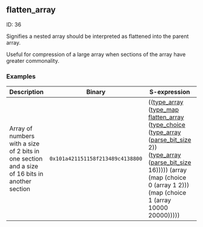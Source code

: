 ## flatten_array

ID: 36

Signifies a nested array should be interpreted as flattened into the parent array.

Useful for compression of a large array when sections of the array have greater commonality.

### Examples

| Description | Binary | S-expression | Unpacked |
|----|----|----|----|
| Array of numbers with a size of 2 bits in one section and a size of 16 bits in another section | `0x101a421151158f213489c4138800` | (([type_array](./type_array.md) ([type_map](./type_map.md) [flatten_array](./flatten_array.md) ([type_choice](./type_choice.md) ([type_array](./type_array.md) ([parse_bit_size](./parse_bit_size.md) 2)) ([type_array](./type_array.md) ([parse_bit_size](./parse_bit_size.md) 16))))) (array (map (choice 0 (array 1 2))) (map (choice 1 (array 10000 20000))))) | <pre>[1,2,10000,20000]</pre> |